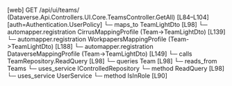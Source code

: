 [web] GET /api/ui/teams/  (Dataverse.Api.Controllers.UI.Core.TeamsController.GetAll)  [L84–L104] [auth=Authentication.UserPolicy]
  └─ maps_to TeamLightDto [L98]
    └─ automapper.registration CirrusMappingProfile (Team->TeamLightDto) [L139]
    └─ automapper.registration WorkpapersMappingProfile (Team->TeamLightDto) [L188]
    └─ automapper.registration DataverseMappingProfile (Team->TeamLightDto) [L149]
  └─ calls TeamRepository.ReadQuery [L98]
  └─ queries Team [L98]
    └─ reads_from Teams
  └─ uses_service IControlledRepository<Team>
    └─ method ReadQuery [L98]
  └─ uses_service UserService
    └─ method IsInRole [L90]


